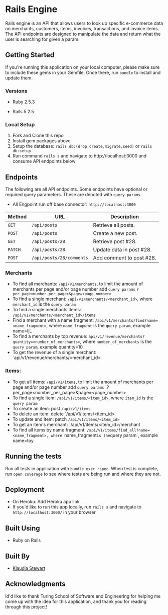 # Rails Engine 

Rails engine is an API that allows users to look up specific e-commerce data on merchants, customers, items, invoices, transactions, and invoice items. The API endpoints are designed to manipulate the data and return what the user is searching for given a param. 

## Getting Started

If you're running this application on your local computer, please make sure to include these gems in your Gemfile. Once there, run `bundle` to install and update them.

### Versions

- Ruby 2.5.3

- Rails 5.2.5

### Local Setup

1. Fork and Clone this repo
2. Install gem packages above
3. Setup the database: `rails db:(drop,create,migrate,seed)` or `rails db:setup`
4. Run command `rails s` and navigate to http://localhost:3000 and consume API endpoints below 

## Endpoints 
The following are all API endpoints. Some endpoints have optional or required query parameters. These are denoted with `query params`. 
 - All Engpoint run off base connector: `http://localhost:3000`

| Method   | URL                                      | Description                              |
| -------- | ---------------------------------------- | ---------------------------------------- |
| `GET`    | `/api/posts`                             | Retrieve all posts.                      |
| `POST`   | `/api/posts`                             | Create a new post.                       |
| `GET`    | `/api/posts/28`                          | Retrieve post #28.                       |
| `PATCH`  | `/api/posts/28`                          | Update data in post #28.                 |
| `POST`   | `/api/posts/28/comments`                 | Add comment to post #28.                 |

### Merchants 
 - To find all merchants: `/api/v1/merchants`, to limit the amount of merchants per page and/or page number add `query params` `?per_page<number_per_page>&page=<page_number>`
 - To find a single merchant: `/api/v1/merchants/<merchant_id>`, where `merchant_id` is the `query param`
 - To find a single merchants items: `/api/v1/merchants/<merchant_id>/items`
 - Find a merchant with a name fragment: `/api/v1/merchants/find?name=<name_fragment>`, where `name_fragment` is the `query param`, example name=IjL
 - To find a merchants by top revenue: `api/v1/revenue/merchants?quantity=<number_of_merchants>`, where `number_of_merchants` is the `query param`, example quantity=10
 - To get the revenue of a single merchant: `api/v1/revenue/merchants/<merchant_id>

### Items:
 - To get all items: `/api/v1/items`, to limit the amount of merchants per page and/or page number add `query params` `?per_page<number_per_page>&page=<page_number>
 - To find a single item: `/api/v1/items/<item_id>`, where `item_id` is the `query param`
 - To create an item: post `/api/v1/items` 
 - To delete an item: delete `/api/v1/items/<item_id>
 - To update and item: patch `/api/v1/items/<item_id>`
 - To get an item's merchant: `/api/v1/items/<item_id>/merchant
 - To find all items by name fragment: `/api/v1/items/find_all?name=<name_fragment>, where `name_fragment` is the `query param`, example name=toy

## Running the tests

Run all tests in application with `bundle exec rspec`. When test is complete, run `open coverage` to see where tests are being run and where they are not.

## Deployment

- On Heroku: Add Heroku app link
- If you'd like to run this app locally, run `rails s` and navigate to `http://localhost:3000/` in your browser.

## Built Using

  - Ruby on Rails

## Built By

- [Klaudia Stewart](https://github.com/klaudiastewart)

## Acknowledgments

Id'd like to thank Turing School of Software and Engineering for helping me come up with the idea for this application, and thank you for reading through this project!
